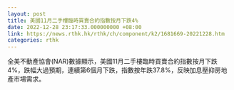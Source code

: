 ```yaml
---
layout: post
title: 美國11月二手樓臨時買賣合約指數按月下跌4%
date: 2022-12-28 23:17:33.000000000 +08:00
link: https://news.rthk.hk/rthk/ch/component/k2/1681669-20221228.htm
categories: rthk
---
```


全美不動產協會(NAR)數據顯示，美國11月二手樓臨時買賣合約指數按月下跌4%，跌幅大過預期，連續第6個月下跌，指數按年跌37.8%，反映加息壓抑房地產市場需求。
